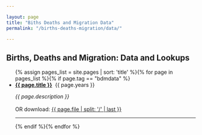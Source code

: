 ```yaml
---

layout: page
title: "Biths Deaths and Migration Data"
permalink: "/births-deaths-migration/data/"

---
```

## Births, Deaths and Migration: Data and Lookups


<ul>{% assign pages_list = site.pages | sort: 'title' %}{% for page in pages_list %}{% if page.tag == "bdmdata" %}<br /><li><b><a href="{{ page.url }}">{{ page.title }}</a></b>&nbsp;&nbsp;{{ page.years }}</li><p><i>{{ page.description }} </i><br /><br />OR download: <a href="{{ page.file }}">{{ page.file | split: '/' | last }}</a></p><hr>{% endif %}{% endfor %}</ul>